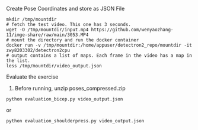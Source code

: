 Create Pose Coordinates and store as JSON File
```shell
mkdir /tmp/mountdir
# fetch the test video. This one has 3 seconds.
wget -O /tmp/mountdir/input.mp4 https://github.com/wenyaozhang-11/imge-share/raw/main/3053.MP4
# mount the directory and run the docker container
docker run -v /tmp/mountdir:/home/appuser/detectron2_repo/mountdir -it zwy8203302/detectron2cpu
# output contains a list of maps. Each frame in the video has a map in the list.
less /tmp/mountdir/video_output.json
```

Evaluate the exercise
1) Before running, unzip poses_compressed.zip
```shell
python evaluation_bicep.py video_output.json
```
or 
```shell
python evaluation_shoulderpress.py video_output.json
```
